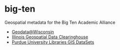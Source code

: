 # big-ten
Geospatial metadata for the Big Ten Academic Alliance


- [Geodata@Wisconsin](http://maps.sco.wisc.edu/opengeoportal/)
- [Illinois Geospatial Data Clearinghouse](http://clearinghouse.isgs.illinois.edu/)
- [Purdue University Libraries GIS DataSets](https://mapsweb.lib.purdue.edu/datasets/)

